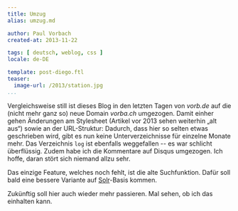 ```yaml
---
title: Umzug
alias: umzug.md

author: Paul Vorbach
created-at: 2013-11-22

tags: [ deutsch, weblog, css ]
locale: de-DE

template: post-diego.ftl
teaser:
  image-url: /2013/station.jpg
...
```


Vergleichsweise still ist dieses Blog in den letzten Tagen von _vorb.de_ auf die
(nicht mehr ganz so) neue Domain _vorba.ch_ umgezogen. Damit einher gehen
Änderungen am Stylesheet (Artikel vor 2013 sehen weiterhin &bdquo;alt
aus&ldquo;) sowie an der URL-Struktur: Dadurch, dass hier so selten etwas
geschrieben wird, gibt es nun keine Unterverzeichnisse für einzelne Monate mehr.
Das Verzeichnis `log` ist ebenfalls weggefallen -- es war schlicht überflüssig.
Zudem habe ich die Kommentare auf Disqus umgezogen. Ich hoffe, daran stört sich
niemand allzu sehr.

Das einzige Feature, welches noch fehlt, ist die alte Suchfunktion. Dafür soll
bald eine bessere Variante auf [Solr]-Basis kommen.

Zukünftig soll hier auch wieder mehr passieren. Mal sehen, ob ich das einhalten
kann.

[Solr]: http://lucene.apache.org/solr/
